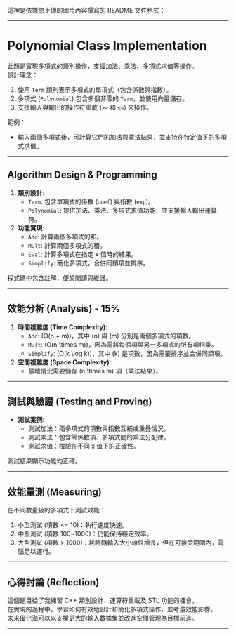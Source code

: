 這裡是依據您上傳的圖片內容撰寫的 README 文件格式：

---

# Polynomial Class Implementation

此題是實現多項式的類別操作，支援加法、乘法、多項式求值等操作。  
設計理念：  
1. 使用 `Term` 類別表示多項式的單項式（包含係數與指數）。  
2. 多項式 (`Polynomial`) 包含多個非零的 `Term`，並使用向量儲存。  
3. 支援輸入與輸出的操作符重載 (`>>` 和 `<<`) 來操作。

範例：
- 輸入兩個多項式後，可計算它們的加法與乘法結果，並支持在特定值下的多項式求值。

---

## Algorithm Design & Programming 
1. **類別設計**:
   - `Term`: 包含單項式的係數 (`coef`) 與指數 (`exp`)。
   - `Polynomial`: 提供加法、乘法、多項式求值功能，並支援輸入輸出運算符。
2. **功能實現**:
   - `Add`: 計算兩個多項式的和。
   - `Mult`: 計算兩個多項式的積。
   - `Eval`: 計算多項式在指定 x 值時的結果。
   - `Simplify`: 簡化多項式，合併同類項並排序。

程式碼中包含註解，便於閱讀與維護。

---

## 效能分析 (Analysis) - 15%
1. **時間複雜度 (Time Complexity)**:
   - `Add`: \(O(n + m)\)，其中 \(n\) 與 \(m\) 分別是兩個多項式的項數。
   - `Mult`: \(O(n \times m)\)，因為需將每個項與另一多項式的所有項相乘。
   - `Simplify`: \(O(k \log k)\)，其中 \(k\) 是項數，因為需要排序並合併同類項。
2. **空間複雜度 (Space Complexity)**:
   - 最壞情況需要儲存 \(n \times m\) 項（乘法結果）。

---

## 測試與驗證 (Testing and Proving) 
- **測試案例**:
  - 測試加法：兩多項式的項數與指數互補或重疊情況。
  - 測試乘法：包含零係數項、多項式間的乘法分配律。
  - 測試求值：檢驗在不同 x 值下的正確性。

測試結果顯示功能均正確。

---

## 效能量測 (Measuring) 
在不同數量級的多項式下測試效能：
1. 小型測試 (項數 <= 10)：執行速度快速。
2. 中型測試 (項數 100~1000)：仍能保持穩定效率。
3. 大型測試 (項數 > 1000)：耗時隨輸入大小線性增長，但在可接受範圍內，電腦足以運行。

---

## 心得討論 (Reflection) 
這個題目給了我練習 C++ 類別設計、運算符重載及 STL 功能的機會。  
在實現的過程中，學習如何有效地設計和簡化多項式操作，並考量效能影響。  
未來優化海可以以支援更大的輸入數據集並改進空間管理為目標前進。

--- 

